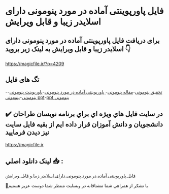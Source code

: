 # فایل پاورپوینتی آماده در مورد پنومونی دارای اسلایدر زیبا و قابل ویرایش

## برای دریافت فایل پاورپوینتی آماده در مورد پنومونی دارای اسلایدر زیبا و قابل ویرایش به لینک زیر بروید 👇

https://magicfile.ir/?p=4209

## تگ های فایل

-[تحقیق پنومونی](https://magicfile.ir/product/%d9%81%d8%a7%db%8c%d9%84-%d9%be%d8%a7%d9%88%d8%b1%d9%be%d9%88%db%8c%d9%86%d8%aa%db%8c-%d8%a2%d9%85%d8%a7%d8%af%d9%87-%d8%af%d8%b1-%d9%85%d9%88%d8%b1%d8%af-%d9%be%d9%86%d9%88%d9%85%d9%88%d9%86%db%8c/)-[مقاله پنومونی](https://magicfile.ir/product/%d9%81%d8%a7%db%8c%d9%84-%d9%be%d8%a7%d9%88%d8%b1%d9%be%d9%88%db%8c%d9%86%d8%aa%db%8c-%d8%a2%d9%85%d8%a7%d8%af%d9%87-%d8%af%d8%b1-%d9%85%d9%88%d8%b1%d8%af-%d9%be%d9%86%d9%88%d9%85%d9%88%d9%86%db%8c/)-[ پاورپوینتی آماده در مورد پنومونی](https://magicfile.ir/product/%d9%81%d8%a7%db%8c%d9%84-%d9%be%d8%a7%d9%88%d8%b1%d9%be%d9%88%db%8c%d9%86%d8%aa%db%8c-%d8%a2%d9%85%d8%a7%d8%af%d9%87-%d8%af%d8%b1-%d9%85%d9%88%d8%b1%d8%af-%d9%be%d9%86%d9%88%d9%85%d9%88%d9%86%db%8c/)-[پاورپوینت پنومونی](https://magicfile.ir/product/%d9%81%d8%a7%db%8c%d9%84-%d9%be%d8%a7%d9%88%d8%b1%d9%be%d9%88%db%8c%d9%86%d8%aa%db%8c-%d8%a2%d9%85%d8%a7%d8%af%d9%87-%d8%af%d8%b1-%d9%85%d9%88%d8%b1%d8%af-%d9%be%d9%86%d9%88%d9%85%d9%88%d9%86%db%8c/)-[پنومونی](https://magicfile.ir/product/%d9%81%d8%a7%db%8c%d9%84-%d9%be%d8%a7%d9%88%d8%b1%d9%be%d9%88%db%8c%d9%86%d8%aa%db%8c-%d8%a2%d9%85%d8%a7%d8%af%d9%87-%d8%af%d8%b1-%d9%85%d9%88%d8%b1%d8%af-%d9%be%d9%86%d9%88%d9%85%d9%88%d9%86%db%8c/)-[پنومونی ppt](https://magicfile.ir/product/%d9%81%d8%a7%db%8c%d9%84-%d9%be%d8%a7%d9%88%d8%b1%d9%be%d9%88%db%8c%d9%86%d8%aa%db%8c-%d8%a2%d9%85%d8%a7%d8%af%d9%87-%d8%af%d8%b1-%d9%85%d9%88%d8%b1%d8%af-%d9%be%d9%86%d9%88%d9%85%d9%88%d9%86%db%8c/)-[ppt پنومونی](https://magicfile.ir/product/%d9%81%d8%a7%db%8c%d9%84-%d9%be%d8%a7%d9%88%d8%b1%d9%be%d9%88%db%8c%d9%86%d8%aa%db%8c-%d8%a2%d9%85%d8%a7%d8%af%d9%87-%d8%af%d8%b1-%d9%85%d9%88%d8%b1%d8%af-%d9%be%d9%86%d9%88%d9%85%d9%88%d9%86%db%8c/)

## ✔️ در سايت فايل هاي ويژه اي براي برنامه نويسان طراحان دانشجويان و دانش آموزان قرار داده ايم از بقيه فايل سايت نيز ديدن فرماييد

https://magicfile.ir


## لينک دانلود اصلي 📥 :

[فایل پاورپوینتی آماده در مورد پنومونی دارای اسلایدر زیبا و قابل ویرایش](https://magicfile.ir/product/%d9%81%d8%a7%db%8c%d9%84-%d9%be%d8%a7%d9%88%d8%b1%d9%be%d9%88%db%8c%d9%86%d8%aa%db%8c-%d8%a2%d9%85%d8%a7%d8%af%d9%87-%d8%af%d8%b1-%d9%85%d9%88%d8%b1%d8%af-%d9%be%d9%86%d9%88%d9%85%d9%88%d9%86%db%8c/) 


🙏با تشکر از همراهي شما مشتاقانه در وبسایت منتظر شما دوست عزیز هستیم

